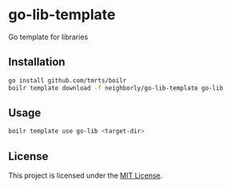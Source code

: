 # go-lib-template

Go template for libraries

## Installation

```sh
go install github.com/tmrts/boilr
boilr template download -f neighborly/go-lib-template go-lib
```

## Usage

```sh
boilr template use go-lib <target-dir>
```

## License

This project is licensed under the [MIT License](LICENSE.md).
